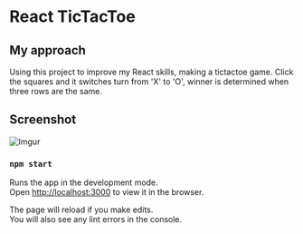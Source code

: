 # React TicTacToe

## My approach
Using this project to improve my React skills, making a tictactoe game.
Click the squares and it switches turn from 'X' to 'O', winner is determined when three rows are the same.

## Screenshot
![Imgur](https://i.imgur.com/ZNHqmnT.png)

### `npm start`

Runs the app in the development mode.\
Open [http://localhost:3000](http://localhost:3000) to view it in the browser.

The page will reload if you make edits.\
You will also see any lint errors in the console.
